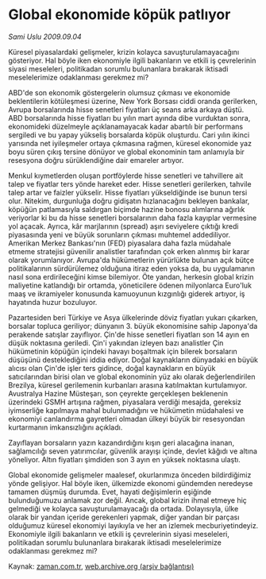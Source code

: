 # Global ekonomide köpük patlıyor

*Sami Uslu 2009.09.04*

<tr><td class="metin" colspan="2" style="padding-top: 20px; padding-left: 5px; padding-right: 10px;">Küresel piyasalardaki gelişmeler, krizin kolayca savuşturulamayacağını gösteriyor. Hal böyle iken ekonomiyle ilgili bakanların ve etkili iş çevrelerinin siyasi meseleleri, politikadan sorumlu bulunanlara bırakarak iktisadi meselelerimize odaklanması gerekmez mi?</td></tr><tr><td class="metin" colspan="2" style="padding-top: 20px; padding-left: 5px; padding-right: 10px;"><p>ABD'de son ekonomik göstergelerin olumsuz çıkması ve ekonomide beklentilerin kötüleşmesi üzerine, New York Borsası ciddi oranda gerilerken, Avrupa borsalarında hisse senetleri fiyatları üç seans arka arkaya düştü. ABD borsalarında hisse fiyatları bu yılın mart ayında dibe vurduktan sonra, ekonomideki düzelmeyle açıklanamayacak kadar abartılı bir performans sergiledi ve bu yapay yükseliş borsalarda köpük oluşturdu. Cari yılın ikinci yarısında net iyileşmeler ortaya çıkmasına rağmen, küresel ekonomide yaz boyu süren çıkış tersine dönüyor ve global ekonominin tam anlamıyla bir resesyona doğru sürüklendiğine dair emareler artıyor.
<p> Menkul kıymetlerden oluşan portföylerde hisse senetleri ve tahvillere ait talep ve fiyatlar ters yönde hareket eder. Hisse senetleri gerilerken, tahvile talep artar ve faizler yükselir. Hisse fiyatları yükseldiğinde ise bunun tersi olur. Nitekim, durgunluğa doğru gidişatın hızlanacağını bekleyen bankalar, köpüğün patlamasıyla saldırgan biçimde hazine bonosu alımlarına ağırlık veriyorlar ki bu da hisse senetleri borsalarının daha fazla kayıplar vermesine yol açacak. Ayrıca, kâr marjlarının (spread) aşırı seviyelere çıktığı kredi piyasasında yeni ve büyük sorunların çıkması muhtemel addediliyor. Amerikan Merkez Bankası'nın (FED) piyasalara daha fazla müdahale etmeme stratejisi güvenilir analistler tarafından çok erken alınmış bir karar olarak yorumlanıyor. Avrupa'da hükümetlerin yürürlükte bulunan açık bütçe politikalarının sürdürülemez olduğuna itiraz eden yoksa da, bu uygulamanın nasıl sona erdirileceğini kimse bilemiyor. Öte yandan, herkesin global krizin maliyetine katlandığı bir ortamda, yöneticilere ödenen milyonlarca Euro'luk maaş ve ikramiyeler konusunda kamuoyunun kızgınlığı giderek artıyor, iş hayatında huzur bozuluyor.
<p> Pazartesiden beri Türkiye ve Asya ülkelerinde döviz fiyatları yukarı çıkarken, borsalar topluca geriliyor; dünyanın 3. büyük ekonomisine sahip Japonya'da perakende satışlar zayıflıyor. Çin'de hisse senetleri fiyatları son 14 ayın en düşük noktasına geriledi. Çin'i yakından izleyen bazı analistler Çin hükümetinin köpüğün içindeki havayı boşaltmak için bilerek borsaların düşüşünü desteklediğini iddia ediyor. Doğal kaynakların dünyadaki en büyük alıcısı olan Çin'de işler ters gidince, doğal kaynakların en büyük satıcılarından birisi olan ve global ekonominin yüz akı olarak değerlendirilen Brezilya, küresel gerilemenin kurbanları arasına katılmaktan kurtulamıyor. Avustralya Hazine Müsteşarı, son çeyrekte gerçekleşen beklenenin üzerindeki GSMH artışına rağmen, piyasalara verdiği mesajda, gereksiz iyimserliğe kapılmaya mahal bulunmadığını ve hükümetin müdahalesi ve ekonomiyi canlandırma gayretleri olmadan ülkeyi büyük bir resesyondan kurtarmanın imkansızlığını açıkladı.
<p> Zayıflayan borsaların yazın kazandırdığını kışın geri alacağına inanan, sağlamcılığı seven yatırımcılar, güvenlik arayışı içinde, devlet kâğıdı ve altına yöneliyor. Altın fiyatları şimdiden son 3 ayın en yüksek noktasına ulaştı.
<p> Global ekonomide gelişmeler maalesef, okurlarımıza önceden bildirdiğimiz yönde gelişiyor. Hal böyle iken, ülkemizde ekonomi gündemden neredeyse tamamen düşmüş durumda. Evet, hayati değişimlerin eşiğinde bulunduğumuzu anlamak zor değil. Ancak, global krizin ihmal etmeye hiç gelmediği ve kolayca savuşturulamayacağı da ortada. Dolayısıyla, ülke olarak bir yandan içeride gerekenleri yapmak, diğer yandan bir parçası olduğumuz küresel ekonomiyi layıkıyla ve her an izlemek mecburiyetindeyiz. Ekonomiyle ilgili bakanların ve etkili iş çevrelerinin siyasi meseleleri, politikadan sorumlu bulunanlara bırakarak iktisadi meselelerimize odaklanması gerekmez mi? <br/></p></p></p></p></p></td></tr>

Kaynak: [zaman.com.tr](http://zaman.com.tr/yazar.do?yazino=888220), [web.archive.org (arşiv bağlantısı)](http://web.archive.org/web/20090905170643/http://www.zaman.com.tr:80/yazar.do?yazino=888220)
